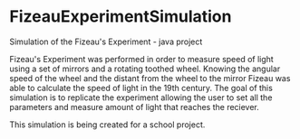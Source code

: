 # FizeauExperimentSimulation
Simulation of the Fizeau's Experiment - java project

Fizeau's Experiment was performed in order to measure speed of light using a set of mirrors and a rotating toothed wheel.
Knowing the angular speed of the wheel and the distant from the wheel to the mirror Fizeau was able to calculate the speed of light in the 19th century.
The goal of this simulation is to replicate the experiment allowing the user to set all the parameters and measure amount of light that reaches the reciever.

This simulation is being created for a school project.
